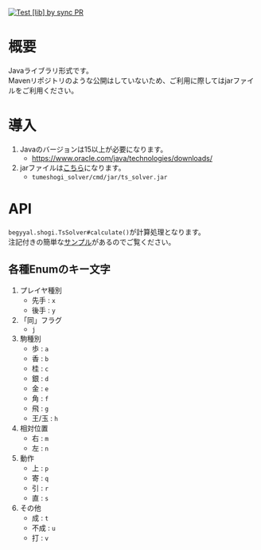 [![Test [lib] by sync PR](https://github.com/begyyal/tumeshogi_solver/actions/workflows/sync-pr2.yml/badge.svg)](https://github.com/begyyal/tumeshogi_solver/actions/workflows/sync-pr2.yml)

# 概要

Javaライブラリ形式です。  
Mavenリポジトリのような公開はしていないため、ご利用に際してはjarファイルをご利用ください。

# 導入

1. Javaのバージョンは15以上が必要になります。  
    - https://www.oracle.com/java/technologies/downloads/  
2. jarファイルは[こちら](../cmd/jar/ts_solver.jar)になります。
    - `tumeshogi_solver/cmd/jar/ts_solver.jar`

# API

`begyyal.shogi.TsSolver#calculate()`が計算処理となります。  
注記付きの簡単な[サンプル](./test/sample/sample.java)があるのでご覧ください。

## 各種Enumのキー文字

1. プレイヤ種別
    - 先手 : `x`
    - 後手 : `y`
2. 「同」フラグ
    - `j`
3. 駒種別
    - 歩 : `a`	
    - 香 : `b`
    - 桂 : `c`
    - 銀 : `d`
    - 金 : `e`
    - 角 : `f`
    - 飛 : `g`
    - 王/玉 : `h`
4. 相対位置
    - 右 : `m`
    - 左 : `n`
5. 動作
    - 上 : `p`
    - 寄 : `q`
    - 引 : `r`
    - 直 : `s`
6. その他
    - 成 : `t` 
    - 不成 : `u` 
    - 打 : `v` 
